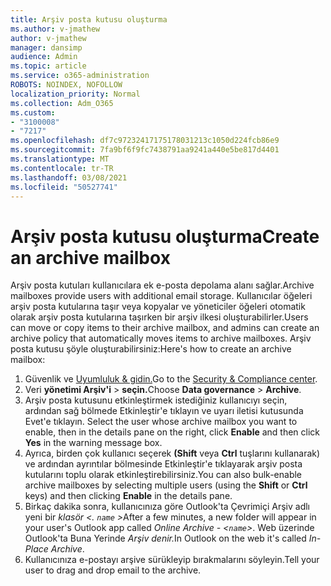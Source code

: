 ```yaml
---
title: Arşiv posta kutusu oluşturma
ms.author: v-jmathew
author: v-jmathew
manager: dansimp
audience: Admin
ms.topic: article
ms.service: o365-administration
ROBOTS: NOINDEX, NOFOLLOW
localization_priority: Normal
ms.collection: Adm_O365
ms.custom:
- "3100008"
- "7217"
ms.openlocfilehash: df7c97232417175178031213c1050d224fcb86e9
ms.sourcegitcommit: 7fa9bf6f9fc7438791aa9241a440e5be817d4401
ms.translationtype: MT
ms.contentlocale: tr-TR
ms.lasthandoff: 03/08/2021
ms.locfileid: "50527741"
---
```

# <a name="create-an-archive-mailbox"></a><span data-ttu-id="9b3e0-102">Arşiv posta kutusu oluşturma</span><span class="sxs-lookup"><span data-stu-id="9b3e0-102">Create an archive mailbox</span></span>

<span data-ttu-id="9b3e0-103">Arşiv posta kutuları kullanıcılara ek e-posta depolama alanı sağlar.</span><span class="sxs-lookup"><span data-stu-id="9b3e0-103">Archive mailboxes provide users with additional email storage.</span></span> <span data-ttu-id="9b3e0-104">Kullanıcılar öğeleri arşiv posta kutularına taşır veya kopyalar ve yöneticiler öğeleri otomatik olarak arşiv posta kutularına taşırken bir arşiv ilkesi oluşturabilirler.</span><span class="sxs-lookup"><span data-stu-id="9b3e0-104">Users can move or copy items to their archive mailbox, and admins can create an archive policy that automatically moves items to archive mailboxes.</span></span> <span data-ttu-id="9b3e0-105">Arşiv posta kutusu şöyle oluşturabilirsiniz:</span><span class="sxs-lookup"><span data-stu-id="9b3e0-105">Here's how to create an archive mailbox:</span></span>

1. <span data-ttu-id="9b3e0-106">Güvenlik ve [Uyumluluk & gidin.]( https://go.microsoft.com/fwlink/p/?linkid=2077143)</span><span class="sxs-lookup"><span data-stu-id="9b3e0-106">Go to the [Security & Compliance center]( https://go.microsoft.com/fwlink/p/?linkid=2077143).</span></span>
2. <span data-ttu-id="9b3e0-107">Veri **yönetimi Arşiv'i**  >  **seçin.**</span><span class="sxs-lookup"><span data-stu-id="9b3e0-107">Choose **Data governance** > **Archive**.</span></span>
3. <span data-ttu-id="9b3e0-108">Arşiv posta kutusunu etkinleştirmek istediğiniz kullanıcıyı seçin, ardından sağ bölmede Etkinleştir'e tıklayın ve uyarı iletisi kutusunda Evet'e tıklayın.  </span><span class="sxs-lookup"><span data-stu-id="9b3e0-108">Select the user whose archive mailbox you want to enable, then in the details pane on the right, click **Enable** and then click **Yes** in the warning message box.</span></span>
4. <span data-ttu-id="9b3e0-109">Ayrıca, birden çok kullanıcı seçerek **(Shift** veya **Ctrl** tuşlarını kullanarak) ve  ardından ayrıntılar bölmesinde Etkinleştir'e tıklayarak arşiv posta kutularını toplu olarak etkinleştirebilirsiniz.</span><span class="sxs-lookup"><span data-stu-id="9b3e0-109">You can also bulk-enable archive mailboxes by selecting multiple users (using the **Shift** or **Ctrl** keys) and then clicking **Enable** in the details pane.</span></span>
5. <span data-ttu-id="9b3e0-110">Birkaç dakika sonra, kullanıcınıza göre Outlook'ta Çevrimiçi Arşiv adlı yeni bir *klasör <. `name` >*</span><span class="sxs-lookup"><span data-stu-id="9b3e0-110">After a few minutes, a new folder will appear in your user's Outlook app called *Online Archive - <`name`>*.</span></span> <span data-ttu-id="9b3e0-111">Web üzerinde Outlook'ta Buna Yerinde *Arşiv denir.*</span><span class="sxs-lookup"><span data-stu-id="9b3e0-111">In Outlook on the web it's called *In-Place Archive*.</span></span>
6. <span data-ttu-id="9b3e0-112">Kullanıcınıza e-postayı arşive sürükleyip bırakmalarını söyleyin.</span><span class="sxs-lookup"><span data-stu-id="9b3e0-112">Tell your user to drag and drop email to the archive.</span></span>
